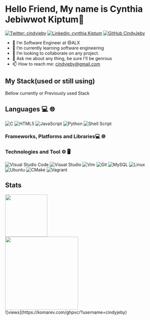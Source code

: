 # Hello Friend, My name is Cynthia Jebiwwot Kiptum👋

[![Twitter: cindyjeby](https://img.shields.io/twitter/follow/cindyjeby?style=for-the-badge&color=black)](https://twitter.com/cindyjeby)
[![Linkedin: cynthia Kiptum](https://img.shields.io/badge/-cindy-jeby?style=for-the-badge&logo=Linkedin&Color=black&link=https://www.linkedin.com/in/cynthia-kiptum-5140a0271/)](https:www.linkedin.com/in/cynthia-kiptum-5140a0271/)
[![GitHub CindyJeby](https://img.shields.io/github/followers/cindyjeby?label=follow&style=for-the-badge&color=black)](https://github.com/cindyjeby)
- 🔭 I’m Software Engineer at @ALX 
- 🌱 I’m currently learning software engineering
- 👯 I’m looking to collaborate on any project.
- 💬 Ask me about any thing, be sure I'll be genrous
- 📫 How to reach me: <cindyjeby@gmail.com>

## My Stack(used or still using)

Bellow  currently or Previously used Stack

## Languages 💻 🌐

![C](https://img.shields.io/badge/c-%2300599C.svg?style=for-the-badge&logo=c&logoColor=white)
![HTML5](https://img.shields.io/badge/html5-%23E34F26.svg?style=for-the-badge&logo=html5&logoColor=white)
![JavaScript](https://img.shields.io/badge/javascript-%23323330.svg?style=for-the-badge&logo=javascript&logoColor=%23F7DF1E)
![Python](https://img.shields.io/badge/python-3670A0?style=for-the-badge&logo=python&logoColor=ffdd54)
![Shell Script](https://img.shields.io/badge/shell_script-%23121011.svg?style=for-the-badge&logo=gnu-bash&logoColor=white)

### Frameworks, Platforms and Libraries💻 🌐

### Technologies and Tool ⚙️ 🖥

![Visual Studio Code](https://img.shields.io/badge/Visual%20Studio%20Code-0078d7.svg?style=for-the-badge&logo=visual-studio-code&logoColor=white)
![Visual Studio](https://img.shields.io/badge/Visual%20Studio-5C2D91.svg?style=for-the-badge&logo=visual-studio&logoColor=white)
![Vim](https://img.shields.io/badge/VIM-%2311AB00.svg?style=for-the-badge&logo=vim&logoColor=white)
![Git](https://img.shields.io/badge/-Git-333333?style=for-the-badge&logo=git&color=black)
![MySQL](https://img.shields.io/badge/-MySQL-333333?style=for-the-badge&logo=mysql&color=black)
![Linux](https://img.shields.io/badge/-Linux-000?style=for-the-badge&logo=Linux&logoColor=FCC624&color=black)
![Ubuntu](https://img.shields.io/badge/Ubuntu-E95420?style=for-the-badge&logo=ubuntu&logoColor=white)
![CMake](https://img.shields.io/badge/CMake-%23008FBA.svg?style=for-the-badge&logo=cmake&logoColor=white)
![Vagrant](https://img.shields.io/badge/vagrant-%231563FF.svg?style=for-the-badge&logo=vagrant&logoColor=white)
## Stats

<a href="https://github.com/cindyjeby">
  <img height="137px" src="https://github-readme-stats.vercel.app/api?username=cindyjeby&hide_title=true&hide_border=true&show_icons=true&include_all_commits=true&count_private=true&line_height=21&theme=tokyonight" /><br>
  <img height="237px" src="https://github-readme-stats.vercel.app/api/top-langs/?username=cindyjeby&hide_title=true&hide_border=true&layout=compact&langs_count=10&hide=css,html,shaderlab&theme=tokyonight" /><br>
</a>
<!-- [![wakatime](https://wakatime.com/badge/user/b3046e07-b277-4034-9c3c-8e48a13c62f6.svg)](https://wakatime.com/@b3046e07-b277-4034-9c3c-8e48a13c62f6) -->
![views](https://komarev.com/ghpvc/?username=cindyjeby)
